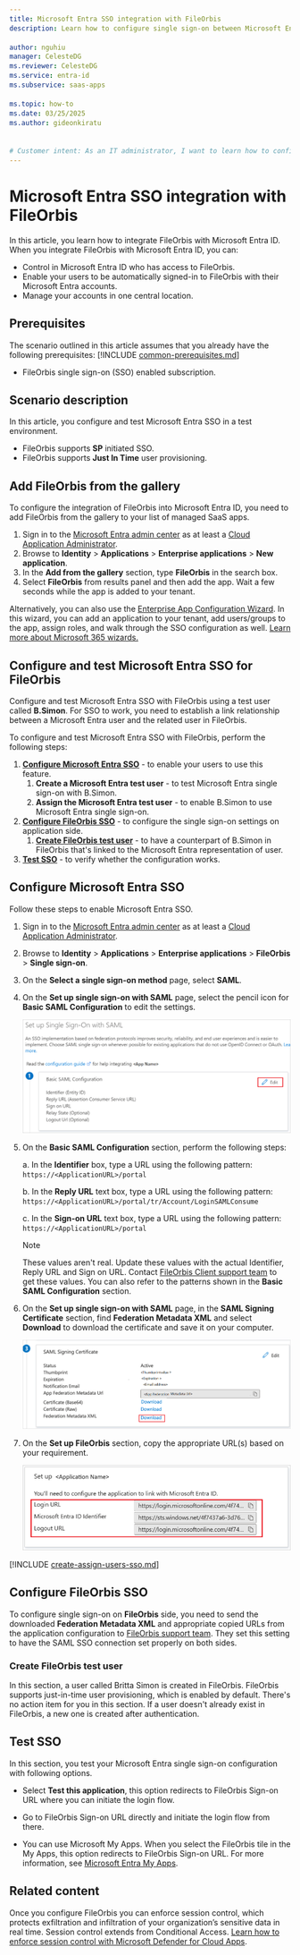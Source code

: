```yaml
---
title: Microsoft Entra SSO integration with FileOrbis
description: Learn how to configure single sign-on between Microsoft Entra ID and FileOrbis.

author: nguhiu
manager: CelesteDG
ms.reviewer: CelesteDG
ms.service: entra-id
ms.subservice: saas-apps

ms.topic: how-to
ms.date: 03/25/2025
ms.author: gideonkiratu


# Customer intent: As an IT administrator, I want to learn how to configure single sign-on between Microsoft Entra ID and FileOrbis so that I can control who has access to FileOrbis, enable automatic sign-in with Microsoft Entra accounts, and manage my accounts in one central location.
---
```


# Microsoft Entra SSO integration with FileOrbis

In this article,  you learn how to integrate FileOrbis with Microsoft Entra ID. When you integrate FileOrbis with Microsoft Entra ID, you can:

* Control in Microsoft Entra ID who has access to FileOrbis.
* Enable your users to be automatically signed-in to FileOrbis with their Microsoft Entra accounts.
* Manage your accounts in one central location.

## Prerequisites
The scenario outlined in this article assumes that you already have the following prerequisites:
[!INCLUDE [common-prerequisites.md](~/identity/saas-apps/includes/common-prerequisites.md)]
* FileOrbis single sign-on (SSO) enabled subscription.

## Scenario description

In this article,  you configure and test Microsoft Entra SSO in a test environment.

* FileOrbis supports **SP** initiated SSO.
* FileOrbis supports **Just In Time** user provisioning.

## Add FileOrbis from the gallery

To configure the integration of FileOrbis into Microsoft Entra ID, you need to add FileOrbis from the gallery to your list of managed SaaS apps.

1. Sign in to the [Microsoft Entra admin center](https://entra.microsoft.com) as at least a [Cloud Application Administrator](~/identity/role-based-access-control/permissions-reference.md#cloud-application-administrator).
1. Browse to **Identity** > **Applications** > **Enterprise applications** > **New application**.
1. In the **Add from the gallery** section, type **FileOrbis** in the search box.
1. Select **FileOrbis** from results panel and then add the app. Wait a few seconds while the app is added to your tenant.

 Alternatively, you can also use the [Enterprise App Configuration Wizard](https://portal.office.com/AdminPortal/home?Q=Docs#/azureadappintegration). In this wizard, you can add an application to your tenant, add users/groups to the app, assign roles, and walk through the SSO configuration as well. [Learn more about Microsoft 365 wizards.](/microsoft-365/admin/misc/azure-ad-setup-guides)

<a name='configure-and-test-azure-ad-sso-for-fileorbis'></a>

## Configure and test Microsoft Entra SSO for FileOrbis

Configure and test Microsoft Entra SSO with FileOrbis using a test user called **B.Simon**. For SSO to work, you need to establish a link relationship between a Microsoft Entra user and the related user in FileOrbis.

To configure and test Microsoft Entra SSO with FileOrbis, perform the following steps:

1. **[Configure Microsoft Entra SSO](#configure-azure-ad-sso)** - to enable your users to use this feature.
    1. **Create a Microsoft Entra test user** - to test Microsoft Entra single sign-on with B.Simon.
    1. **Assign the Microsoft Entra test user** - to enable B.Simon to use Microsoft Entra single sign-on.
1. **[Configure FileOrbis SSO](#configure-fileorbis-sso)** - to configure the single sign-on settings on application side.
    1. **[Create FileOrbis test user](#create-fileorbis-test-user)** - to have a counterpart of B.Simon in FileOrbis that's linked to the Microsoft Entra representation of user.
1. **[Test SSO](#test-sso)** - to verify whether the configuration works.

<a name='configure-azure-ad-sso'></a>

## Configure Microsoft Entra SSO

Follow these steps to enable Microsoft Entra SSO.

1. Sign in to the [Microsoft Entra admin center](https://entra.microsoft.com) as at least a [Cloud Application Administrator](~/identity/role-based-access-control/permissions-reference.md#cloud-application-administrator).
1. Browse to **Identity** > **Applications** > **Enterprise applications** > **FileOrbis** > **Single sign-on**.
1. On the **Select a single sign-on method** page, select **SAML**.
1. On the **Set up single sign-on with SAML** page, select the pencil icon for **Basic SAML Configuration** to edit the settings.

   ![Edit Basic SAML Configuration](common/edit-urls.png)

1. On the **Basic SAML Configuration** section, perform the following steps:

    a. In the **Identifier** box, type a URL using the following pattern:
    `https://<ApplicationURL>/portal`

    b. In the **Reply URL** text box, type a URL using the following pattern:
    `https://<ApplicationURL>/portal/tr/Account/LoginSAMLConsume`

    c. In the **Sign-on URL** text box, type a URL using the following pattern:
    `https://<ApplicationURL>/portal`

	> [!NOTE]
	> These values aren't real. Update these values with the actual Identifier, Reply URL and Sign on URL. Contact [FileOrbis Client support team](mailto:support@fileorbis.com) to get these values. You can also refer to the patterns shown in the **Basic SAML Configuration** section.

1. On the **Set up single sign-on with SAML** page, in the **SAML Signing Certificate** section,  find **Federation Metadata XML** and select **Download** to download the certificate and save it on your computer.

	![The Certificate download link](common/metadataxml.png)

1. On the **Set up FileOrbis** section, copy the appropriate URL(s) based on your requirement.

	![Copy configuration URLs](common/copy-configuration-urls.png)

<a name='create-an-azure-ad-test-user'></a>

[!INCLUDE [create-assign-users-sso.md](~/identity/saas-apps/includes/create-assign-users-sso.md)]

## Configure FileOrbis SSO

To configure single sign-on on **FileOrbis** side, you need to send the downloaded **Federation Metadata XML** and appropriate copied URLs from the application configuration to [FileOrbis support team](mailto:support@fileorbis.com). They set this setting to have the SAML SSO connection set properly on both sides.

### Create FileOrbis test user

In this section, a user called Britta Simon is created in FileOrbis. FileOrbis supports just-in-time user provisioning, which is enabled by default. There's no action item for you in this section. If a user doesn't already exist in FileOrbis, a new one is created after authentication.

## Test SSO 

In this section, you test your Microsoft Entra single sign-on configuration with following options. 

* Select **Test this application**, this option redirects to FileOrbis Sign-on URL where you can initiate the login flow. 

* Go to FileOrbis Sign-on URL directly and initiate the login flow from there.

* You can use Microsoft My Apps. When you select the FileOrbis tile in the My Apps, this option redirects to FileOrbis Sign-on URL. For more information, see [Microsoft Entra My Apps](/azure/active-directory/manage-apps/end-user-experiences#azure-ad-my-apps).

## Related content

Once you configure FileOrbis you can enforce session control, which protects exfiltration and infiltration of your organization’s sensitive data in real time. Session control extends from Conditional Access. [Learn how to enforce session control with Microsoft Defender for Cloud Apps](/cloud-app-security/proxy-deployment-aad).
